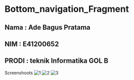 # Bottom_navigation_Fragment

## Nama  : Ade Bagus Pratama
## NIM   : E41200652
## PRODI : teknik Informatika GOL B

Screenshoots
![1](https://user-images.githubusercontent.com/55870942/137324415-c8b5fc8d-d088-4492-998c-dae67cddaf25.jpeg)
![2](https://user-images.githubusercontent.com/55870942/137324422-f8c3a0dd-8039-4653-8395-e9ca90f8b69d.jpeg)
![3](https://user-images.githubusercontent.com/55870942/137324424-c6991f41-63aa-4deb-ac80-f162cc7e8837.jpeg)

